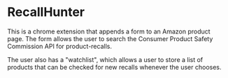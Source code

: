 # RecallHunter

This is a chrome extension that appends a form to an Amazon product page. The form allows the user to search the Consumer Product Safety Commission API for product-recalls.

The user also has a "watchlist", which allows a user to store a list of products that can be checked for new recalls whenever the user chooses.

